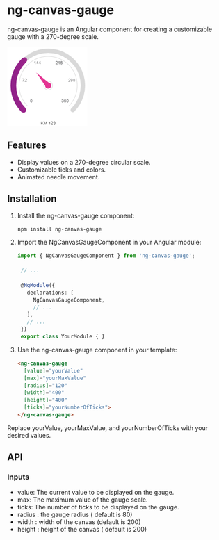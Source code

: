 # ng-canvas-gauge

ng-canvas-gauge is an Angular component for creating a customizable gauge with a 270-degree scale.

![Snapshot](https://github.com/alimirdeveloper/ng-canvas-gauge/raw/main/src/assets/images/snapshot/snapshot.PNG)

## Features

- Display values on a 270-degree circular scale.
- Customizable ticks and colors.
- Animated needle movement.

## Installation

1. Install the ng-canvas-gauge component:

   ```bash
   npm install ng-canvas-gauge

2. Import the NgCanvasGaugeComponent in your Angular module:
   ```typescript
   import { NgCanvasGaugeComponent } from 'ng-canvas-gauge';

    // ...
    
    @NgModule({
      declarations: [
        NgCanvasGaugeComponent,
        // ...
      ],
      // ...
    })
    export class YourModule { }

  3. Use the ng-canvas-gauge component in your template:
      ```html
      <ng-canvas-gauge
        [value]="yourValue"
        [max]="yourMaxValue"
        [radius]="120"
        [width]="400"
        [height]="400"
        [ticks]="yourNumberOfTicks">
      </ng-canvas-gauge>
      ```

Replace yourValue, yourMaxValue, and yourNumberOfTicks with your desired values.
  


## API

### Inputs

* value: The current value to be displayed on the gauge.
* max: The maximum value of the gauge scale.
* ticks: The number of ticks to be displayed on the gauge.
* radius : the gauge radius ( default is 80)
* width : width of the canvas (default is 200)
* height : height of the canvas ( default is 200)
